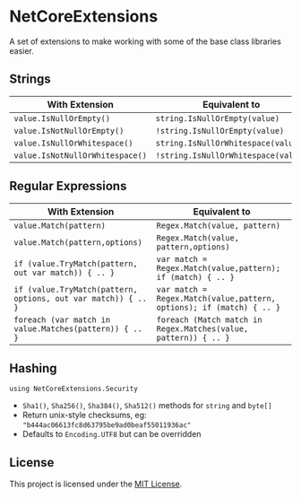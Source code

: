 # NetCoreExtensions

A set of extensions to make working with some of the base class libraries easier.


## Strings

| With Extension                    | Equivalent to                         |
| --------------------------------- | ------------------------------------- |
| `value.IsNullOrEmpty()`           | `string.IsNullOrEmpty(value)`         |
| `value.IsNotNullOrEmpty()`        | `!string.IsNullOrEmpty(value)`        |
| `value.IsNullOrWhitespace()`      | `string.IsNullOrWhitespace(value)`    |
| `value.IsNotNullOrWhitespace()`   | `!string.IsNullOrWhitespace(value)`   |

## Regular Expressions

| With Extension                                                  | Equivalent to                                                          |
| --------------------------------------------------------------- | ---------------------------------------------------------------------- |
| `value.Match(pattern)`                                          | `Regex.Match(value, pattern)`                                          |
| `value.Match(pattern,options)`                                  | `Regex.Match(value, pattern,options)`                                  |
| `if (value.TryMatch(pattern, out var match)) { .. }`            | `var match = Regex.Match(value,pattern); if (match) { .. }`            |
| `if (value.TryMatch(pattern, options, out var match)) { .. }`   | `var match = Regex.Match(value,pattern, options); if (match) { .. }`   |
| `foreach (var match in value.Matches(pattern)) { .. } `         | `foreach (Match match in Regex.Matches(value, pattern)) { .. } `       |

## Hashing

`using NetCoreExtensions.Security`

* `Sha1()`, `Sha256()`, `Sha384()`, `Sha512()` methods for `string` and `byte[]`
* Return unix-style checksums, eg: `"b444ac06613fc8d63795be9ad0beaf55011936ac"`
* Defaults to `Encoding.UTF8` but can be overridden

## License

This project is licensed under the [MIT License](LICENSE.md).
